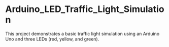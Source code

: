 # Arduino_LED_Traffic_Light_Simulation
This project demonstrates a basic traffic light simulation using an Arduino Uno and three LEDs (red, yellow, and green).
